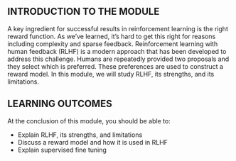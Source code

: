 
## INTRODUCTION TO THE MODULE

A key ingredient for successful results in reinforcement learning is the right reward function. As we’ve learned, it’s hard to get this right for reasons including complexity and sparse feedback. Reinforcement learning with human feedback (RLHF) is a modern approach that has been developed to address this challenge. Humans are repeatedly provided two proposals and they select which is preferred. These preferences are used to construct a reward model. In this module, we will study RLHF, its strengths, and its limitations.

## LEARNING OUTCOMES

At the conclusion of this module, you should be able to:

- Explain RLHF, its strengths, and limitations
- Discuss a reward model and how it is used in RLHF
- Explain supervised fine tuning